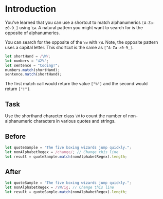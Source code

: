 # Introduction

You've learned that you can use a shortcut to match alphanumerics `[A-Za-z0-9_]` using `\w`. A natural pattern you might want to search for is the opposite of alphanumerics.

You can search for the opposite of the `\w` with `\W`. Note, the opposite pattern uses a capital letter. This shortcut is the same as `[^A-Za-z0-9_]`.
```javascript
let shortHand = /\W/;
let numbers = "42%";
let sentence = "Coding!";
numbers.match(shortHand);
sentence.match(shortHand);
```
The first match call would return the value `["%"]` and the second would return `["!"]`.

## Task 
Use the shorthand character class `\W` to count the number of non-alphanumeric characters in various quotes and strings.

## Before

```javascript
let quoteSample = "The five boxing wizards jump quickly.";
let nonAlphabetRegex = /change/; // Change this line
let result = quoteSample.match(nonAlphabetRegex).length;
```

## After

```javascript
let quoteSample = "The five boxing wizards jump quickly.";
let nonAlphabetRegex = /\W/ig; // Change this line
let result = quoteSample.match(nonAlphabetRegex).length;
```
